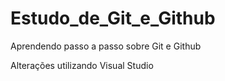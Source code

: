 # Estudo_de_Git_e_Github
 Aprendendo passo a passo sobre Git e Github

Alterações utilizando Visual Studio